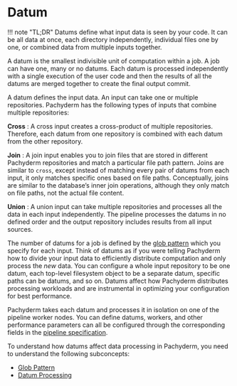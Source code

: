 # Datum

!!! note "TL;DR" Datums define what input data is seen by your code. It can be
all data at once, each directory independently, individual files one by one, or
combined data from multiple inputs together.

A datum is the smallest indivisible unit of computation within a job. A job can
have one, many or no datums. Each datum is processed independently with a single
execution of the user code and then the results of all the datums are merged
together to create the final output commit.

A datum defines the input data. An input can take one or multiple repositories.
Pachyderm has the following types of inputs that combine multiple repositories:

**Cross** : A cross input creates a cross-product of multiple repositories.
Therefore, each datum from one repository is combined with each datum from the
other repository.

**Join** : A join input enables you to join files that are stored in different
Pachyderm repositories and match a particular file path pattern. Joins are
similar to `cross`, except instead of matching every pair of datums from each
input, it only matches specific ones based on file paths. Conceptually, joins
are similar to the database’s inner join operations, although they only match on
file paths, not the actual file content.

**Union** : A union input can take multiple repositories and processes all the
data in each input independently. The pipeline processes the datums in no
defined order and the output repository includes results from all input sources.

The number of datums for a job is defined by the [glob pattern](glob-pattern.md)
which you specify for each input. Think of datums as if you were telling
Pachyderm how to divide your input data to efficiently distribute computation
and only process the _new_ data. You can configure a whole input repository to
be one datum, each top-level filesystem object to be a separate datum, specific
paths can be datums, and so on. Datums affect how Pachyderm distributes
processing workloads and are instrumental in optimizing your configuration for
best performance.

Pachyderm takes each datum and processes it in isolation on one of the pipeline
worker nodes. You can define datums, workers, and other performance parameters
can all be configured through the corresponding fields in the
[pipeline specification](../../../reference/pipeline_spec.md).

To understand how datums affect data processing in Pachyderm, you need to
understand the following subconcepts:

-   [Glob Pattern](glob-pattern.md)
-   [Datum Processing](relationship-between-datums.md)
